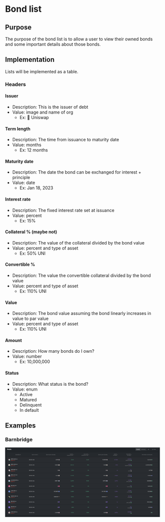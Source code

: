 # Bond list

## Purpose

The purpose of the bond list is to allow a user to view their owned bonds and some important details about those bonds.

## Implementation

Lists will be implemented as a table.

### Headers

#### **Issuer**

- Description: This is the issuer of debt
- Value: image and name of org
  - Ex: 🦄 Uniswap

#### **Term length**

- Description: The time from issuance to maturity date
- Value: months
  - Ex: 12 months

#### **Maturity date**

- Description: The date the bond can be exchanged for interest + principle
- Value: date
  - Ex: Jan 18, 2023

#### **Interest rate**

- Description: The fixed interest rate set at issuance
- Value: percent
  - Ex: 15%

#### **Collateral % (maybe not)**

- Description: The value of the collateral divided by the bond value
- Value: percent and type of asset
  - Ex: 50% UNI

#### **Convertible %**

- Description: The value the convertible collateral divided by the bond value
- Value: percent and type of asset
  - Ex: 110% UNI

#### **Value**

- Description: The bond value assuming the bond linearly increases in value to par value
- Value: percent and type of asset
  - Ex: 110% UNI

#### **Amount**

- Description: How many bonds do I own?
- Value: number
  - Ex: 10,000,000

#### **Status**

- Description: What status is the bond?
- Value: enum
  - Active
  - Matured
  - Delinquent
  - In default

## Examples

### Barnbridge

![](../../../assets/barnbridge/bond_list.png)
